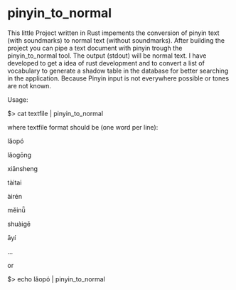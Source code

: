 # pinyin_to_normal
This little Project written in Rust impements the conversion of pinyin text (with soundmarks) to normal text (without soundmarks). 
After building the project you can pipe a text document with pinyin trough the pinyin_to_normal tool. The output (stdout) will be normal text. 
I have developed to get a idea of rust development and to convert a list of vocabulary to generate a shadow table in the database for better searching in the application. 
Because Pinyin input is not everywhere possible or tones are not known. 

Usage:

$> cat textfile | pinyin_to_normal

where textfile format should be (one word per line):

lǎopó

lǎogōng

xiānsheng

tàitai

àirén

měinǚ

shuàigē

āyí

...


or 

$> echo lǎopó | pinyin_to_normal
 
